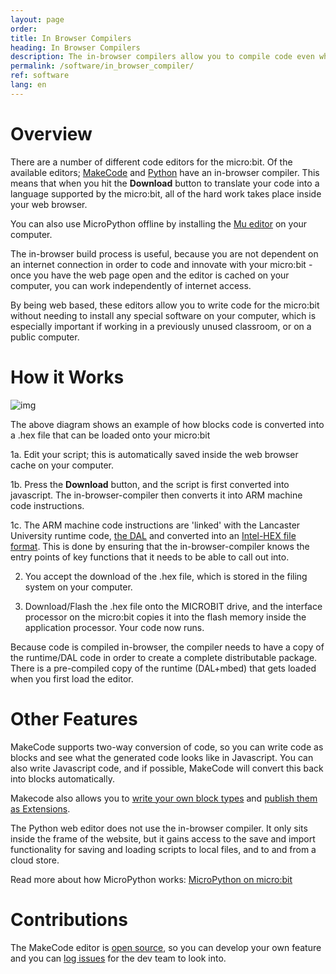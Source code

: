 ```yaml
---
layout: page
order:
title: In Browser Compilers
heading: In Browser Compilers
description: The in-browser compilers allow you to compile code even when not connected to the internet.
permalink: /software/in_browser_compiler/
ref: software
lang: en
---
```



# Overview

There are a number of different code editors for the micro:bit.
Of the available editors; [MakeCode](https://makecode.microbit.org) and [Python](https://python.microbit.org) have an
in-browser compiler. This means that when you hit the **Download** button
to translate your code into a language supported by the micro:bit, all of the
hard work takes place inside your web browser.

You can also use MicroPython offline by installing the [Mu editor](https://codewith.mu) on your computer.

The in-browser build process is useful, because you are not dependent
on an internet connection in order to code and innovate with your
micro:bit - once you have the web page open and the editor is cached
on your computer, you can work independently of internet access.

By being web based, these editors allow you to write code for the
micro:bit without needing to install any special software on your
computer, which is especially important if working in a previously
unused classroom, or on a public computer.

# How it Works

![img](/docs/software/assets/browser-build-pipeline.png)

The above diagram shows an example of how blocks code is converted into a
.hex file that can be loaded onto your micro:bit

1a. Edit your script; this is automatically saved inside the web browser cache on your
computer.

1b. Press the **Download** button, and the script is first
converted into javascript. The in-browser-compiler then converts it into ARM machine code instructions.

1c. The ARM machine code instructions are 'linked' with the Lancaster University
runtime code, [the DAL](/software/runtime-mbed) and converted into an [Intel-HEX file
format](/software/hex-format). This is done by ensuring that the in-browser-compiler knows the entry points
of key functions that it needs to be able to call out into.

2. You accept the download of the .hex file, which is stored in the filing system
on your computer.

3. Download/Flash the .hex file onto the MICROBIT drive, and the interface
processor on the micro:bit copies it into the flash memory inside the application
processor. Your code now runs.

Because code is compiled in-browser, the compiler needs to have a copy of
the runtime/DAL code in order to create a complete distributable package.
There is a pre-compiled copy of the runtime (DAL+mbed) that gets loaded
when you first load the editor.


# Other Features

MakeCode supports two-way conversion of code, so you can write code as blocks and
see what the generated code looks like in Javascript. You can also write Javascript code, and if
possible, MakeCode will convert this back into blocks automatically.

Makecode also allows you to [write your own block types](https://makecode.com/extensions) and [publish them as Extensions](https://makecode.microbit.org/extensions).

The Python web editor does not use the in-browser compiler. It only
sits inside the frame of the website, but it gains access to the
save and import functionality for saving and loading scripts
to local files, and to and from a cloud store.

Read more about how MicroPython works: [MicroPython on micro:bit](/software/micropython)


# Contributions

The MakeCode editor is [open source](https://github.com/Microsoft/pxt-microbit), so you can develop your own feature and you can [log issues](https://github.com/Microsoft/PXT-microbit/issues/new) for the dev team to look into.

